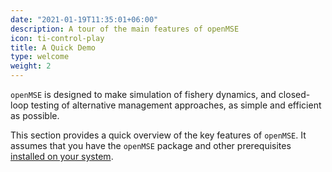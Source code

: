 ```yaml
---
date: "2021-01-19T11:35:01+06:00"
description: A tour of the main features of openMSE
icon: ti-control-play
title: A Quick Demo
type: welcome
weight: 2
---
```


`openMSE` is designed to make simulation of fishery dynamics, and closed-loop testing of alternative management approaches, as simple and efficient as possible. 

This section provides a quick overview of the key features of `openMSE`. It assumes that you have the `openMSE` package and other prerequisites [installed on your system](/about-openmse/prerequisites/). 







